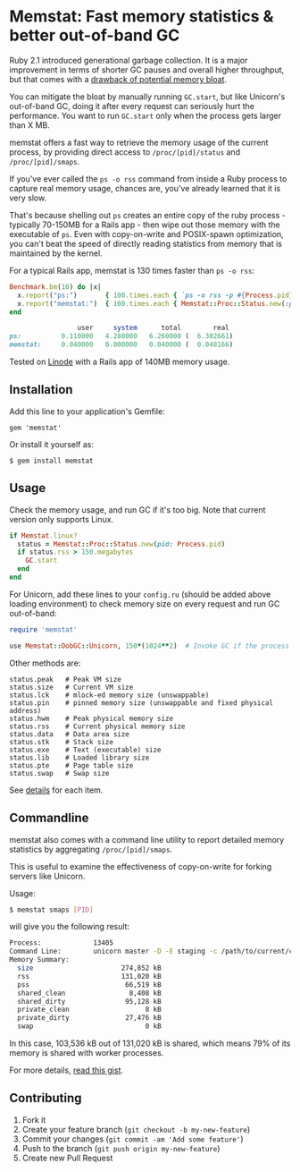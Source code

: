 # Memstat: Fast memory statistics & better out-of-band GC

Ruby 2.1 introduced generational garbage collection. It is a major improvement in terms of shorter GC pauses and overall higher throughput, but that comes with a [drawback of potential memory bloat](http://www.omniref.com/blog/blog/2014/03/27/ruby-garbage-collection-still-not-ready-for-production/).

You can mitigate the bloat by manually running `GC.start`, but like Unicorn's out-of-band GC, doing it after every request can seriously hurt the performance. You want to run `GC.start` only when the process gets larger than X MB.

memstat offers a fast way to retrieve the memory usage of the current process, by providing direct access to `/proc/[pid]/status` and `/proc/[pid]/smaps`.

If you've ever called the `ps -o rss` command from inside a Ruby process to capture real memory usage, chances are, you've already learned that it is very slow.

That's because shelling out `ps` creates an entire copy of the ruby process - typically 70-150MB for a Rails app - then wipe out those memory with the executable of `ps`. Even with copy-on-write and POSIX-spawn optimization, you can't beat the speed of directly reading statistics from memory that is maintained by the kernel.

For a typical Rails app, memstat is 130 times faster than `ps -o rss`:

```ruby
Benchmark.bm(10) do |x|
  x.report("ps:")       { 100.times.each { `ps -o rss -p #{Process.pid}`.strip.split.last.to_i } }
  x.report("memstat:")  { 100.times.each { Memstat::Proc::Status.new(:pid => Process.pid).rss } }
end

                 user     system      total        real
ps:          0.110000   4.280000   6.260000 (  6.302661)
memstat:     0.040000   0.000000   0.040000 (  0.048166)
```

Tested on [Linode](https://www.linode.com) with a Rails app of 140MB memory usage.

## Installation

Add this line to your application's Gemfile:

    gem 'memstat'

Or install it yourself as:

    $ gem install memstat

## Usage

Check the memory usage, and run GC if it's too big. Note that current version only supports Linux.

```ruby
if Memstat.linux?
  status = Memstat::Proc::Status.new(pid: Process.pid)
  if status.rss > 150.megabytes
    GC.start
  end
end
```

For Unicorn, add these lines to your `config.ru` (should be added above loading environment) to check memory size on every request and run GC out-of-band:

```ruby
require 'memstat'

use Memstat::OobGC::Unicorn, 150*(1024**2)  # Invoke GC if the process is bigger than 150MB
```

Other methods are:

```
status.peak   # Peak VM size
status.size   # Current VM size
status.lck    # mlock-ed memory size (unswappable)
status.pin    # pinned memory size (unswappable and fixed physical address)
status.hwm    # Peak physical memory size
status.rss    # Current physical memory size
status.data   # Data area size
status.stk    # Stack size
status.exe    # Text (executable) size
status.lib    # Loaded library size
status.pte    # Page table size
status.swap   # Swap size
```

See [details](http://ewx.livejournal.com/579283.html) for each item.

## Commandline

memstat also comes with a command line utility to report detailed memory statistics by aggregating `/proc/[pid]/smaps`.

This is useful to examine the effectiveness of copy-on-write for forking servers like Unicorn.

Usage:

```sh
$ memstat smaps [PID]
```

will give you the following result:

```sh
Process:             13405
Command Line:        unicorn master -D -E staging -c /path/to/current/config/unicorn.rb
Memory Summary:
  size                      274,852 kB
  rss                       131,020 kB
  pss                        66,519 kB
  shared_clean                8,408 kB
  shared_dirty               95,128 kB
  private_clean                   8 kB
  private_dirty              27,476 kB
  swap                            0 kB
```

In this case, 103,536 kB out of 131,020 kB is shared, which means 79% of its memory is shared with worker processes.

For more details, [read this gist](https://gist.github.com/kenn/5105175).

## Contributing

1. Fork it
2. Create your feature branch (`git checkout -b my-new-feature`)
3. Commit your changes (`git commit -am 'Add some feature'`)
4. Push to the branch (`git push origin my-new-feature`)
5. Create new Pull Request

